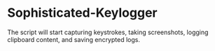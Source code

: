 # Sophisticated-Keylogger
The script will start capturing keystrokes, taking screenshots, logging clipboard content, and saving encrypted logs.
